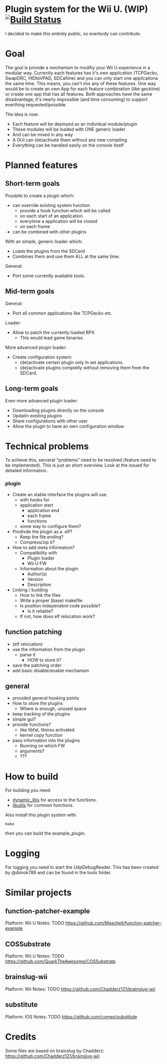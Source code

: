 # Plugin system for the Wii U. (WIP) [![Build Status](https://api.travis-ci.org/Maschell/WiiUPluginSystem.svg?branch=master)](https://travis-ci.org/Maschell/WiiUPluginSystem)

I decided to make this entirely public, so everbody can contribute.

# Goal

The goal is provide a mechanism to modifiy your Wii U experience in a modular way.
Currently each features has it's own application (TCPGecko, SwapDRC, HIDtoVPAD, SDCafiine) and you can only start one applicationa the same time.
This means, you can't mix any of these features. One way would be to create an own App for each feature combination (like geckiine) or create one app that has all features.
Both approaches have the same disadvantage, it's nearly impossible (and time consuming) to support everthing requested/possible.

The idea is now:
- Each feature will be deployed as an individual module/plugin
- These modules will be loaded with ONE generic loader
- And can be mixed in any way
- A GUI can (de)activate them without any new compiling
- Everything can be handled easily on the console itself
	
# Planned features

## Short-term goals
Possbile to create a plugin which:
* can override existing system function
  * provide a hook function which will be called
  * on each start of an application
  * everytime a application will be closed
  * on each frame
* can be combined with other plugins

With an simple, generic loader which:
* Loads the plugins from the SDCard
* Combines them and use them ALL at the same time.	

General:
* Port some currently available tools.
	
## Mid-term goals
General:
- Port all common applications like TCPGecko etc.

Loader:
- Allow to patch the currently loaded RPX
  - This would lead game binaries
	
More advanced plugin loader:
- Create configuration system:
  - (de)activate certain plugin only in set applications.
  - (de)activate plugins completly without removing them from the SDCard.
		
## Long-term goals
Even more advanced plugin loader:
- Downloading plugins directly on the console
- Updatin existing plugins
- Share configurations with other user
- Allow the plugin to have an own configuration window.


# Technical problems

To achieve this, serveral "problems" need to be resolved (feature need to be implemented).
This is just an short overview. Look at the issued for detailed information.
	
### plugin	
- Create an stable interface the plugins will use.
  - with hooks for
  - application start
    - application end
    - each frame
    - functions
  - some way to configure them?		
- Prodivde the plugin as a .elf?
  - Keep the file ending?
  - Compress/zip it?
- How to add meta information?
  - Compatibility with
    - Plugin loader
    - Wii U FW
  - Information about the plugin
    - Author(s)
    - Version
    - Description
- Linking / building
  - How to link the files
  - Write a proper (base) makefile
  - Is position independent code possible?
    - Is it reliable?
  - If not, how does elf relocation work?

## function patching
- (elf relocation)
- use the information from the plugin
  - parse it
    - HOW to store it?
- save the patching order
- add basic disable/enable mechanism
	
## general
- provided general hooking points
- How to store the plugins
  - Where is enough, unused space
- keep tracking of the plugins
- simple gui?
- provide functions?
  - like libfat, libiosu activated
  - kernel copy function
- pass information into the plugins
  - Running on which FW
  - arguments?
  - ???

# How to build

For building you need: 
- [dynamic_libs](https://github.com/Maschell/dynamic_libs/tree/lib) for access to the functions.
- [libutils](https://github.com/Maschell/libutils) for common functions.

Also install this plugin system with.
```
make
```

then you can build the example_plugin.

# Logging
For logging you need to start the UdpDebugReader. This has been created by @dimok789 and can be found in the tools folder.

# Similar projects

## function-patcher-example
Platform: Wii U
Notes: TODO
https://github.com/Maschell/function-patcher-example

## COSSubstrate
Platform: Wii U
Notes: TODO
https://github.com/QuarkTheAwesome/COSSubstrate

## brainslug-wii
Platform: Wii
Notes: TODO
https://github.com/Chadderz121/brainslug-wii

## substitute
Platform: IOS
Notes: TODO
https://github.com/comex/substitute

# Credits
Some files are based on brainslug by Chadderz:
https://github.com/Chadderz121/brainslug-wii
